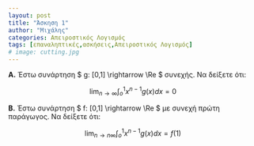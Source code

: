 ```yaml
---
layout: post
title: "Άσκηση 1"
author: "Μιχάλης"
categories: Απειροστικός Λογισμός
tags: [επαναληπτικές,ασκήσεις,Απειροστικός Λογισμός]
# image: cutting.jpg
---
```


**Α.** Έστω συνάρτηση $ g: [0,1] \rightarrow \Re $ συνεχής. Να δείξετε ότι:

$$\lim_{n\rightarrow\infty}\int_{o}^{1}x^{n-1}g(x)dx=0$$

**Β.** Έστω συνάρτηση $ f: [0,1] \rightarrow \Re $ με συνεχή πρώτη παράγωγος. Να δείξετε ότι:

$$\lim_{n\rightarrow n \infty}\int_{o}^{1}x^{n-1}g(x)dx=f(1)$$
